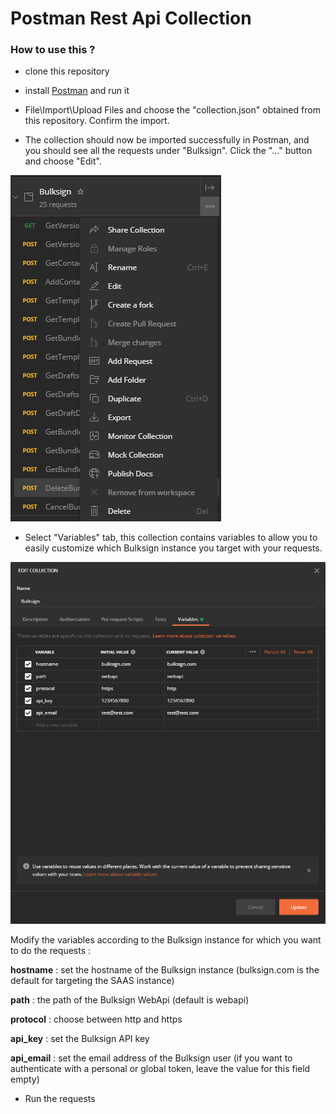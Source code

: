 # Postman Rest Api Collection



### How to use this ?

* clone this repository

* install <a href="https://www.postman.com/">Postman</a> and run it

* File\Import\Upload Files and choose the "collection.json" obtained from this repository. Confirm the import.

* The collection should now be imported successfully in Postman, and you should see all the requests under "Bulksign". Click the "..." button and choose "Edit".

<img src="postman_edit.png" />


* Select "Variables" tab, this collection contains variables to allow you to easily customize which Bulksign instance you target with your requests.


<img src="postman_variables.png" />

Modify the variables according to the Bulksign instance for which you want to do the requests : 

**hostname** : set the hostname of the Bulksign instance (bulksign.com is the default for targeting the SAAS instance)

**path** : the path of the Bulksign WebApi  (default is webapi)

**protocol** : choose between http and https

**api_key** : set the Bulksign API key 

**api_email** : set the email address of the Bulksign user (if you want to authenticate with a personal or global token, leave the value for this field empty)


* Run the requests

